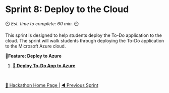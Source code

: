 # Sprint 8: Deploy to the Cloud
⏲️ _Est. time to complete: 60 min._ ⏲️

This sprint is designed to help students deploy the To-Do application to the cloud.  The sprint will walk students through deploying the To-Do application to the Microsoft Azure cloud.

**📕Feature: Deploy to Azure**
1. [**📖 Deploy To-Do App to Azure**](/Track_2_ToDo_App/Sprint-08%20-%20Deploy%20to%20the%20Cloud/Feature%201%20-%20Deploy%20to%20Azure.md/User%20Story%201%20-%20Deploy%20to%20Azure.md)
<br/>

[🔼 Hackathon Home Page ](/Public%20Repo%20Content/README.md) | [◀ Previous Sprint](/Public%20Repo%20Content/Sprint-07%20-%20Advanced%20Styling%20Your%20Web%20App/README.md) 